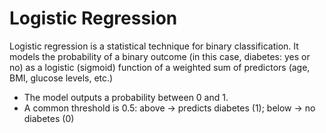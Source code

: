 # Logistic Regression
Logistic regression is a statistical technique for binary classification. It models the probability of a binary outcome (in this case, diabetes: yes or no) as a logistic (sigmoid) function of a weighted sum of predictors (age, BMI, glucose levels, etc.) 
* The model outputs a probability between 0 and 1.
* A common threshold is 0.5: above → predicts diabetes (1); below → no diabetes (0)

